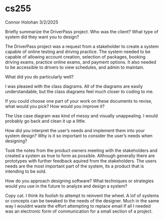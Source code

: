 # cs255
Connor Holohan  3/2/2025

Briefly summarize the DriverPass project. Who was the client? What type of system did they want you to design?

The DriverPass project was a request from a stakeholder to create a system capable of online testing and driving practice. The system needed to be capable of allowing account creation, selection of packages, booking driving exams, practice online exams, and payment options. It also needed to be accessible to drivers to view schedules, and admin to maintain.





What did you do particularly well?

I was pleased with the class diagrams. All of the diagrams are easily understandable, but the class diagrams feel much closer to coding to me.


If you could choose one part of your work on these documents to revise, what would you pick? How would you improve it?

The Use case diagram was kind of messy and visually unappealing. I would probably go back and clean it up a little.


How did you interpret the user’s needs and implement them into your system design? Why is it so important to consider the user’s needs when designing?

Took the notes from the product owners meeting with the stakeholders and created a system as true to form as possible. Although generally there are prototypes with further feedback aquired from the stakeholders. The users needs are the most important part of the system, its a product that is intending to be sold.

How do you approach designing software? What techniques or strategies would you use in the future to analyze and design a system?

Copy cat. I think its foolish to attempt to reinvent the wheel. A lof of systems or concepts can be tweaked to the needs of the designer. Much in the same way I wouldnt waste the effort attempting to replace email if all I needed was an electronic form of communication for a small section of a project.
